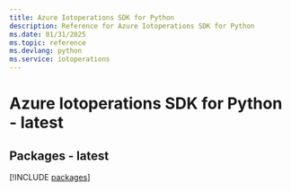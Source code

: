 ```yaml
---
title: Azure Iotoperations SDK for Python
description: Reference for Azure Iotoperations SDK for Python
ms.date: 01/31/2025
ms.topic: reference
ms.devlang: python
ms.service: iotoperations
---
```

# Azure Iotoperations SDK for Python - latest
## Packages - latest
[!INCLUDE [packages](iotoperations-index.md)]